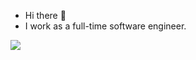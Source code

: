 
- Hi there 👋
- I work as a full-time software engineer.


<img src="https://github-readme-stats.vercel.app/api?username=jianmingmi&show_icons=true">


<!---
jianmingmi/jianmingmi is a ✨ special ✨ repository because its `README.md` (this file) appears on your GitHub profile.
You can click the Preview link to take a look at your changes.
--->

